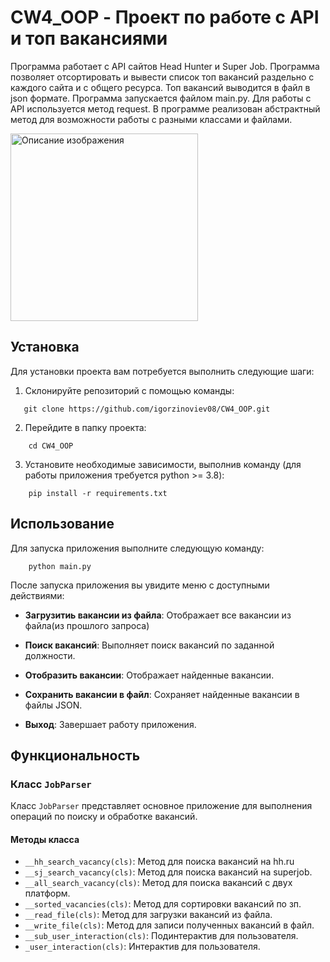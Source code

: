 
<!DOCTYPE html>
<html>
<head>
  <link rel="stylesheet" type="text/css" href="styles.css">
</head>
<body>
  <h1>CW4_OOP - Проект по работе с API и топ вакансиями</h1>

<div class="flex-container">
  <div class="project-description">
    <p>
      Программа работает с API сайтов Head Hunter и Super Job.
      Программа позволяет отсортировать и вывести список топ вакансий раздельно с каждого сайта и с общего ресурса.
      Топ вакансий выводится в файл в json формате.
      Программа запускается файлом main.py.
      Для работы с API используется метод request.
      В программе реализован абстрактный метод для возможности работы с разными классами и файлами.
    </p>
  </div>
  <div class="project-image">
    <img src="https://notion-emojis.s3-us-west-2.amazonaws.com/prod/svg-twitter/1f99a.svg" alt="Описание изображения" width="300" height="300">
  </div>
</div>

## Установка

Для установки проекта вам потребуется выполнить следующие шаги:

1. Склонируйте репозиторий с помощью команды:

```shell
   git clone https://github.com/igorzinoviev08/CW4_OOP.git
```

2. Перейдите в папку проекта:

```shell
    cd CW4_OOP
```

3. Установите необходимые зависимости, выполнив команду (для работы приложения требуется python >= 3.8):

```shell
    pip install -r requirements.txt
```

## Использование

Для запуска приложения выполните следующую команду:

```shell
    python main.py
```

После запуска приложения вы увидите меню с доступными действиями:

* **Загрузитиь вакансии из файла**: Отображает все вакансии из файла(из прошлого запроса)

* **Поиск вакансий**: Выполняет поиск вакансий по заданной должности.
* **Отобразить вакансии**: Отображает найденные вакансии.
* **Сохранить вакансии в файл**: Сохраняет найденные вакансии в файлы JSON.
* **Выход**: Завершает работу приложения.

## Функциональность

### Класс `JobParser`

Класс `JobParser` представляет основное приложение для выполнения операций по поиску и обработке вакансий.

#### Методы класса

* `__hh_search_vacancy(cls)`: Метод для поиска вакансий на hh.ru
* `__sj_search_vacancy(cls)`: Метод для поиска вакансий на superjob.
* `__all_search_vacancy(cls)`: Метод для поиска вакансий c двух платформ.
* `__sorted_vacancies(cls)`: Метод для сортировки вакансий по зп.
* `__read_file(cls)`: Метод для загрузки вакансий из файла.
* `__write_file(cls)`: Метод для записи полученных вакансий в файл.
* `__sub_user_interaction(cls)`: Подинтерактив для пользователя.
* `_user_interaction(cls)`: Интерактив для пользователя.
</body>
</html>

